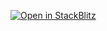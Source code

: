 [![Open in StackBlitz](https://developer.stackblitz.com/img/open_in_stackblitz.svg)](https://stackblitz.com/edit/stackblitz-starters-qikrl2?description=Starter%20project%20for%20Node.js,%20a%20JavaScript%20runtime%20built%20on%20Chrome%27s%20V8%20JavaScript%20engine&title=node.new%20Starter)